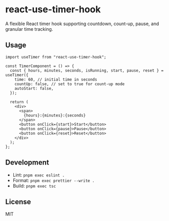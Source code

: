 # react-use-timer-hook

A flexible React timer hook supporting countdown, count-up, pause, and granular time tracking.

## Usage

```tsx
import useTimer from "react-use-timer-hook";

const TimerComponent = () => {
  const { hours, minutes, seconds, isRunning, start, pause, reset } = useTimer({
    time: 60, // initial time in seconds
    countUp: false, // set to true for count-up mode
    autoStart: false,
  });

  return (
    <div>
      <span>
        {hours}:{minutes}:{seconds}
      </span>
      <button onClick={start}>Start</button>
      <button onClick={pause}>Pause</button>
      <button onClick={reset}>Reset</button>
    </div>
  );
};
```

## Development

- Lint: `pnpm exec eslint .`
- Format: `pnpm exec prettier --write .`
- Build: `pnpm exec tsc`

## License

MIT

